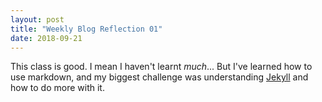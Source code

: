 ```yaml
---
layout: post
title: "Weekly Blog Reflection 01"
date: 2018-09-21
---
```


This class is good. I mean I haven't learnt _much_... But I've learned how to use markdown, and my biggest challenge was understanding [Jekyll](http://jekyllrb.com) and how to do more with it.

